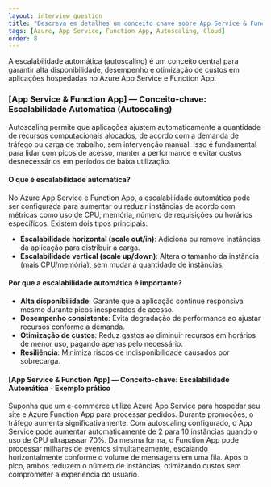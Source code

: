 ```yaml
---
layout: interview_question
title: "Descreva em detalhes um conceito chave sobre App Service & Function App relevante para arquitetura no Azure"
tags: [Azure, App Service, Function App, Autoscaling, Cloud]
order: 8
---
```


A escalabilidade automática (autoscaling) é um conceito central para garantir alta disponibilidade, desempenho e otimização de custos em aplicações hospedadas no Azure App Service e Function App.

### [App Service & Function App] — Conceito-chave: Escalabilidade Automática (Autoscaling)

Autoscaling permite que aplicações ajustem automaticamente a quantidade de recursos computacionais alocados, de acordo com a demanda de tráfego ou carga de trabalho, sem intervenção manual. Isso é fundamental para lidar com picos de acesso, manter a performance e evitar custos desnecessários em períodos de baixa utilização.

#### O que é escalabilidade automática?

No Azure App Service e Function App, a escalabilidade automática pode ser configurada para aumentar ou reduzir instâncias de acordo com métricas como uso de CPU, memória, número de requisições ou horários específicos. Existem dois tipos principais:

- **Escalabilidade horizontal (scale out/in)**: Adiciona ou remove instâncias da aplicação para distribuir a carga.
- **Escalabilidade vertical (scale up/down)**: Altera o tamanho da instância (mais CPU/memória), sem mudar a quantidade de instâncias.

#### Por que a escalabilidade automática é importante?

- **Alta disponibilidade**: Garante que a aplicação continue responsiva mesmo durante picos inesperados de acesso.
- **Desempenho consistente**: Evita degradação de performance ao ajustar recursos conforme a demanda.
- **Otimização de custos**: Reduz gastos ao diminuir recursos em horários de menor uso, pagando apenas pelo necessário.
- **Resiliência**: Minimiza riscos de indisponibilidade causados por sobrecarga.

#### [App Service & Function App] — Conceito-chave: Escalabilidade Automática - Exemplo prático

Suponha que um e-commerce utilize Azure App Service para hospedar seu site e Azure Function App para processar pedidos. Durante promoções, o tráfego aumenta significativamente. Com autoscaling configurado, o App Service pode aumentar automaticamente de 2 para 10 instâncias quando o uso de CPU ultrapassar 70%. Da mesma forma, o Function App pode processar milhares de eventos simultaneamente, escalando horizontalmente conforme o volume de mensagens em uma fila. Após o pico, ambos reduzem o número de instâncias, otimizando custos sem comprometer a experiência do usuário.
